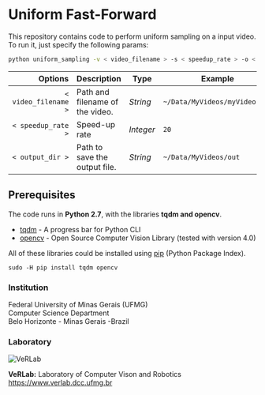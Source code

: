 # Uniform Fast-Forward

This repository contains code to perform uniform sampling on a input video.
To run it, just specify the following params:

```bash
python uniform_sampling -v < video_filename > -s < speedup_rate > -o < output_dir >
```

| Options                     | Description                         | Type      | Example                       |
| --------------------------: | ----------------------------------- | --------- | ----------------------------- |
| ` < video_filename > `      | Path and filename of the video.     | _String_  | `~/Data/MyVideos/myVideo.mp4` |
| ` < speedup_rate > `        | Speed-up rate                       | _Integer_ | `20`                          |
| ` < output_dir > `          | Path to save the output file.       | _String_  | `~/Data/MyVideos/out`         |

## Prerequisites

The code runs in **Python 2.7**, with the libraries **tqdm and opencv**.

* [tqdm](https://github.com/tqdm/tqdm) - A progress bar for Python CLI
* [opencv](https://github.com/opencv/opencv) - Open Source Computer Vision Library (tested with version 4.0)

All of these libraries could be installed using [pip](https://pypi.python.org/pypi/pip) (Python Package Index).

```
sudo -H pip install tqdm opencv
```

### Institution ###

Federal University of Minas Gerais (UFMG)  
Computer Science Department  
Belo Horizonte - Minas Gerais -Brazil 

### Laboratory ###

![VeRLab](https://www.dcc.ufmg.br/dcc/sites/default/files/public/verlab-logo.png)

**VeRLab:** Laboratory of Computer Vison and Robotics   
https://www.verlab.dcc.ufmg.br
